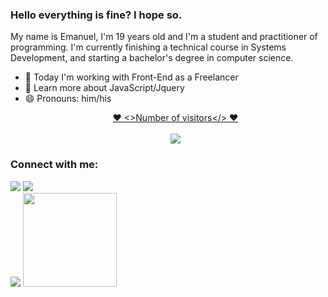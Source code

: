 ### Hello everything is fine? I hope so. 
My name is Emanuel, I'm 19 years old and I'm a student and practitioner of programming. I'm currently finishing a technical course in Systems Development, and starting a bachelor's degree in computer science.


- 🔭 Today I'm working with Front-End as a Freelancer 
- 🌱 Learn more about JavaScript/Jquery
- 😄 Pronouns: him/his
<a target="blank" href="https://profile-counter.glitch.me/oemanuelduarte/count.svg"><p align="center">❤ <>Number of visitors</> ❤<br><br> <img src="https://profile-counter.glitch.me/oemanuelduarte/count.svg" /></a>
### Connect with me:
<div>
  <a href="https://www.instagram.com/oemanuelduarte/" target="_blank"><img src="https://img.shields.io/badge/-Instagram-%23E4405F?style=for-the-badge&logo=instagram&logoColor=white" target="_blank"></a>
  <a href="https://www.linkedin.com/in/emanuel-duarte-de-oliveira-40a916193/" target="_blank"><img src="https://img.shields.io/badge/-LinkedIn-%230077B5?style=for-the-badge&logo=linkedin&logoColor=white" target="_blank"></a> 
</div>
<picture>
<source 
  srcset="https://github-readme-stats.vercel.app/api?username=oemanuelduarte&show_icons=true&theme=dark" 
  media="(prefers-color-scheme: white)" 
/>
<source
  srcset="https://github-readme-stats.vercel.app/api?username=oemanuelduarte&show_icons=true"
  media="(prefers-color-scheme: dark), (prefers-color-scheme: white)"
/>
<img src="https://github-readme-stats.vercel.app/api?username=oemanuelduarte&show_icons=true"/>
</picture>
<img height="150em" src="https://github-readme-stats.vercel.app/api/top-langs/?username=oemanuelduarte&layout=compact&langs_count=7&theme=white"/>
